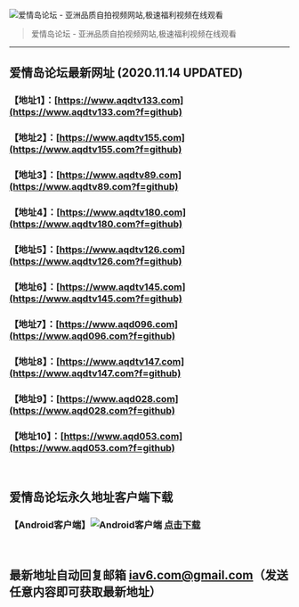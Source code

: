 ![爱情岛论坛 - 亚洲品质自拍视频网站,极速福利视频在线观看](http://ww1.sinaimg.cn/large/007drMcOgy1g5i6x3ua0xj30eg0393yo.jpg)
> 爱情岛论坛 - 亚洲品质自拍视频网站,极速福利视频在线观看

---

## 爱情岛论坛最新网址 (2020.11.14 UPDATED)
### 【地址1】：[https://www.aqdtv133.com](https://www.aqdtv133.com?f=github)
### 【地址2】：[https://www.aqdtv155.com](https://www.aqdtv155.com?f=github)
### 【地址3】：[https://www.aqdtv89.com](https://www.aqdtv89.com?f=github)
### 【地址4】：[https://www.aqdtv180.com](https://www.aqdtv180.com?f=github)
### 【地址5】：[https://www.aqdtv126.com](https://www.aqdtv126.com?f=github)
### 【地址6】：[https://www.aqdtv145.com](https://www.aqdtv145.com?f=github)
### 【地址7】：[https://www.aqd096.com](https://www.aqd096.com?f=github)
### 【地址8】：[https://www.aqdtv147.com](https://www.aqdtv147.com?f=github)
### 【地址9】：[https://www.aqd028.com](https://www.aqd028.com?f=github)
### 【地址10】：[https://www.aqd053.com](https://www.aqd053.com?f=github)
<br>

## 爱情岛论坛永久地址客户端下载
### 【Android客户端】![Android客户端](https://ww1.sinaimg.cn/large/007drMcOgy1fzljgv278jj300f00ia9t.jpg) [点击下载](https://app.aqdlt.app/v1/aqdlt_android_0828.apk)

<br>

## 最新地址自动回复邮箱 [iav6.com@gmail.com](mailto:iav6.com@gmail.com)（发送任意内容即可获取最新地址）
